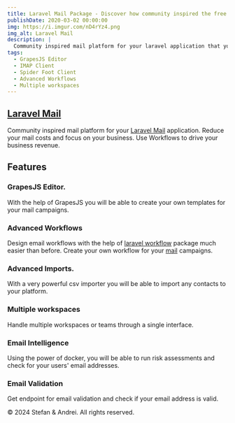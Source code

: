 ```yaml
---
title: Laravel Mail Package - Discover how community inspired the free mail platform for your laravel app.
publishDate: 2020-03-02 00:00:00
img: https://i.imgur.com/nD4rYz4.png
img_alt: Laravel Mail
description: |
  Community inspired mail platform for your laravel application that you can self host and it will be easy to integrate with your existing mail system.
tags:
  - GrapesJS Editor
  - IMAP Client
  - Spider Foot Client
  - Advanced Workflows
  - Multiple workspaces
---
```


## [Laravel Mail](https://laravelmail.com)
Community inspired mail platform for your [Laravel Mail](https://laravelmail.com) application.
Reduce your mail costs and focus on your business. 
Use Workflows to drive your business revenue.


## Features

### GrapesJS Editor.
With the help of GrapesJS you will be able to create your own templates for your mail campaigns.

### Advanced Workflows
Design email workflows with the help of [laravel workflow](https://laravelmail.com) package much easier than before.
Create your own workflow for your [mail](https://laravelmail.com) campaigns.



### Advanced Imports.
With a very powerful csv importer you will be able to import any contacts to your platform.

### Multiple workspaces
Handle multiple workspaces or teams through a single interface.

### Email Intelligence
Using the power of docker, you will be able to run risk assessments and check for your users' email addresses.

### Email Validation
Get endpoint for email validation and check if your email address is valid.

© 2024 Stefan & Andrei. All rights reserved.